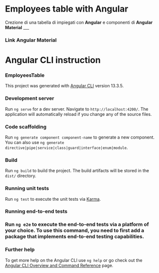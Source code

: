 
<h1>Employees table with Angular</h1>
Crezione di una tabella di impiegati con <b>Angular</b> e componenti di <b>Angular Material</b>
___

<h3>Link Angular Material</h3>



<h1>Angular CLI instruction</h1>

<h3>EmployeesTable</h3>

This project was generated with [Angular CLI](https://github.com/angular/angular-cli) version 13.3.5.

<h3>Development server</h3>

Run `ng serve` for a dev server. Navigate to `http://localhost:4200/`. The application will automatically reload if you change any of the source files.

<h3>Code scaffolding</h3>

Run `ng generate component component-name` to generate a new component. You can also use `ng generate directive|pipe|service|class|guard|interface|enum|module`.

<h3>Build</h3>

Run `ng build` to build the project. The build artifacts will be stored in the `dist/` directory.

<h3>Running unit tests</h3>

Run `ng test` to execute the unit tests via [Karma](https://karma-runner.github.io).

<h3>Running end-to-end tests<h3>

Run `ng e2e` to execute the end-to-end tests via a platform of your choice. To use this command, you need to first add a package that implements end-to-end testing capabilities.

<h3>Further help</h3>

To get more help on the Angular CLI use `ng help` or go check out the [Angular CLI Overview and Command Reference](https://angular.io/cli) page.
